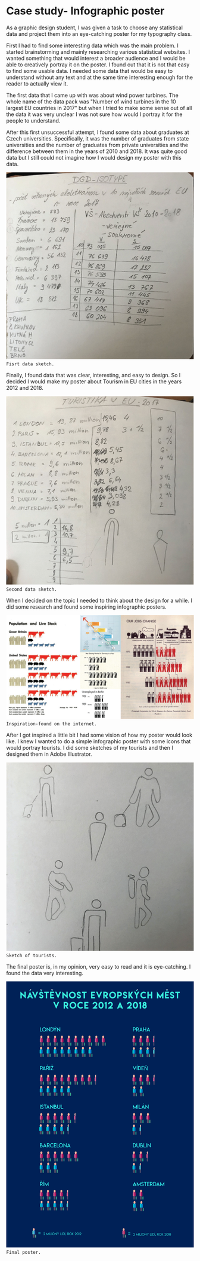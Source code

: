 # Case study- Infographic poster

As a graphic design student, I was given a task to choose any statistical data and project them into an eye-catching poster for my typography class. 

First I had to find some interesting data which was the main problem. I started brainstorming and mainly researching various statistical websites. I wanted something that would interest a broader audience and I would be able to creatively portray it on the poster. I found out that it is not that easy to find some usable data. I needed some data that would be easy to understand without any text and at the same time interesting enough for the reader to actually view it. 

The first data that I came up with was about wind power turbines. The whole name of the data pack was "Number of wind turbines in the 10 largest EU countries in 2017" but when I tried to make some sense out of all the data it was very unclear I was not sure how would I portray it for the people to understand. 

After this first unsuccessful attempt, I found some data about graduates at Czech universities. Specifically, it was the number of graduates from state universities and the number of graduates from private universities and the difference between them in the years of 2010 and 2018. It was quite good data but I still could not imagine how I would design my poster with this data.

![sketch-01.](./img/sketch-01.jpg)
`Fisrt data sketch.`

Finally, I found data that was clear, interesting, and easy to design. So I decided I would make my poster about Tourism in EU cities in the years 2012 and 2018.

![sketch-02.](./img/sketch-02.jpg)
`Second data sketch.`

When I decided on the topic I needed to think about the design for a while. I did some research and found some inspiring infographic posters. 

![inspiration-01.](./img/inspiration-01.png)
`Inspiration-found on the internet.`

After I got inspired a little bit I had some vision of how my poster would look like. I knew I wanted to do a simple infographic poster with some icons that would portray tourists. I did some sketches of my tourists and then I designed them in Adobe Illustrator. 

![sketch-03.](./img/sketch-03.jpg)
`Sketch of tourists.`

The final poster is, in my opinion, very easy to read and it is eye-catching. I found the data very interesting.

![Final-poster.](./img/Final-poster.png)
`Final poster.`
